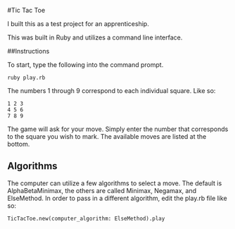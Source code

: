 #Tic Tac Toe

I built this as a test project for an apprenticeship.

This was built in Ruby and utilizes a command line interface.

##Instructions

To start, type the following into the command prompt.

```
ruby play.rb
```

The numbers 1 through 9 correspond to each individual square. Like so:

```
1 2 3
4 5 6
7 8 9
```

The game will ask for your move. Simply enter the number that corresponds to the square you wish to mark. The available moves are listed at the bottom.

## Algorithms

The computer can utilize a few algorithms to select a move. The default is AlphaBetaMinimax, the others are called Minimax, Negamax, and ElseMethod. In order to pass in a different algorithm, edit the play.rb file like so:

```
TicTacToe.new(computer_algorithm: ElseMethod).play
```
